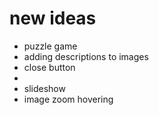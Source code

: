 # new ideas

- puzzle game
- adding descriptions to images
- close button
- 
- slideshow
- image zoom hovering